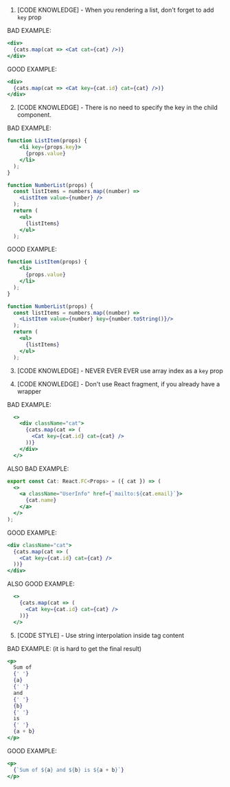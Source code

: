 1. [CODE KNOWLEDGE] - When you rendering a list, don't forget to add `key` prop

BAD EXAMPLE:
```jsx
<div>
  {cats.map(cat => <Cat cat={cat} />)}
</div>
```

GOOD EXAMPLE:
```jsx
<div>
  {cats.map(cat => <Cat key={cat.id} cat={cat} />)}
</div>
```


2. [CODE KNOWLEDGE] -  There is no need to specify the key in the child component.

BAD EXAMPLE:
```jsx
function ListItem(props) {
    <li key={props.key}>
      {props.value}
    </li>
  );
}

function NumberList(props) {
  const listItems = numbers.map((number) =>
    <ListItem value={number} />
  );
  return (
    <ul>
      {listItems}
    </ul>
  );
```

GOOD EXAMPLE:
```jsx
function ListItem(props) {
    <li>
      {props.value}
    </li>
  );
}

function NumberList(props) {
  const listItems = numbers.map((number) =>
    <ListItem value={number} key={number.toString()}/>
  );
  return (
    <ul>
      {listItems}
    </ul>
  );
```
3. [CODE KNOWLEDGE] - NEVER EVER EVER use array index as a `key` prop

4. [CODE KNOWLEDGE] - Don't use React fragment, if you already have a wrapper

BAD EXAMPLE:
```jsx
  <>
    <div className="cat">
      {cats.map(cat => (
        <Cat key={cat.id} cat={cat} />
      ))}
    </div>
  </>
```

ALSO BAD EXAMPLE:
```jsx
export const Cat: React.FC<Props> = ({ cat }) => (
  <>
    <a className="UserInfo" href={`mailto:${cat.email}`}>
      {cat.name}
    </a>
  </>
);
```

GOOD EXAMPLE:
```jsx
<div className="cat">
  {cats.map(cat => (
    <Cat key={cat.id} cat={cat} />
  ))}
</div>
```

ALSO GOOD EXAMPLE: 

```jsx
  <>
    {cats.map(cat => (
      <Cat key={cat.id} cat={cat} />
    ))}
  </>
```


5. [CODE STYLE] - Use string interpolation inside tag content

BAD EXAMPLE: (it is hard to get the final result)
```jsx
<p>
  Sum of
  {' '}
  {a}
  {' '}
  and
  {' '}
  {b}
  {' '}
  is
  {' '}
  {a + b}
</p>
```

GOOD EXAMPLE:
```jsx
<p>
  {`Sum of ${a} and ${b} is ${a + b}`}
</p>
```
